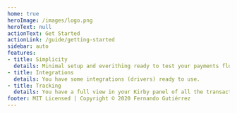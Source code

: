 ```yaml
---
home: true
heroImage: /images/logo.png
heroText: null
actionText: Get Started
actionLink: /guide/getting-started
sidebar: auto
features:
- title: Simplicity
  details: Minimal setup and everithing ready to test your payments flow.
- title: Integrations
  details: You have some integrations (drivers) ready to use. 
- title: Tracking
  details: You have a full view in your Kirby panel of all the transactions and payment statuses.
footer: MIT Licensed | Copyright © 2020 Fernando Gutiérrez
---
```

